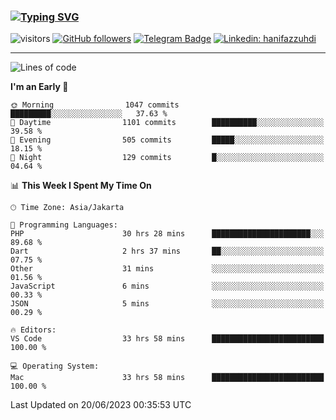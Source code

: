 ### [![Typing SVG](https://readme-typing-svg.herokuapp.com?font=lato&size=22&lines=Hi+There+👋)](https://git.io/typing-svg) 

![visitors](https://visitor-badge.glitch.me/badge?page_id=hanifazzuhdi.hanifazzuhdi)
[![GitHub followers](https://img.shields.io/github/followers/hanifazzuhdi?label=Follow&style=social)](https://github.com/hanifazzuhdi/?tab=follow) 
[![Telegram Badge](https://img.shields.io/badge/-hanif0198-blue?style=social&logo=telegram&link=https://www.t.me/hanif0198/)](https://www.t.me/hanif0198/) 
[![Linkedin: hanifazzuhdi](https://img.shields.io/badge/-hanifazzuhdi-blue?style=flat-square&logo=Linkedin&logoColor=white&link=https://www.linkedin.com/in/hanif-az-zuhdi-69688019b/)](https://www.linkedin.com/in/hanif-az-zuhdi-69688019b/) 

<hr/>

<!--START_SECTION:waka-->
![Lines of code](https://img.shields.io/badge/From%20Hello%20World%20I%27ve%20Written-19.7%20million%20lines%20of%20code-blue)

**I'm an Early 🐤** 

```text
🌞 Morning                1047 commits        █████████░░░░░░░░░░░░░░░░   37.63 % 
🌆 Daytime                1101 commits        ██████████░░░░░░░░░░░░░░░   39.58 % 
🌃 Evening                505 commits         █████░░░░░░░░░░░░░░░░░░░░   18.15 % 
🌙 Night                  129 commits         █░░░░░░░░░░░░░░░░░░░░░░░░   04.64 % 
```


📊 **This Week I Spent My Time On** 

```text
🕑︎ Time Zone: Asia/Jakarta

💬 Programming Languages: 
PHP                      30 hrs 28 mins      ██████████████████████░░░   89.68 % 
Dart                     2 hrs 37 mins       ██░░░░░░░░░░░░░░░░░░░░░░░   07.75 % 
Other                    31 mins             ░░░░░░░░░░░░░░░░░░░░░░░░░   01.56 % 
JavaScript               6 mins              ░░░░░░░░░░░░░░░░░░░░░░░░░   00.33 % 
JSON                     5 mins              ░░░░░░░░░░░░░░░░░░░░░░░░░   00.29 % 

🔥 Editors: 
VS Code                  33 hrs 58 mins      █████████████████████████   100.00 % 

💻 Operating System: 
Mac                      33 hrs 58 mins      █████████████████████████   100.00 % 
```


 Last Updated on 20/06/2023 00:35:53 UTC
<!--END_SECTION:waka-->
